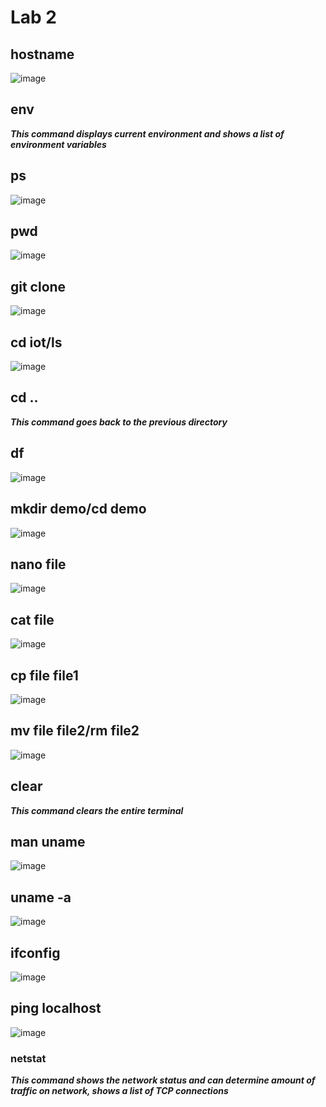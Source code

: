 # Lab 2

## hostname
![image](Images/Lab2/hostname.png)

## env
***This command displays current environment and shows a list of environment variables***

## ps

![image](Images/Lab2/ps.png)

## pwd
![image](Images/Lab2/pwd.png)

## git clone
![image](Images/Lab2/gitclone.png)

## cd iot/ls
![image](Images/Lab2/cdiot_ls.png)

## cd ..

***This command goes back to the previous directory***

## df

![image](Images/Lab2/df.png)

## mkdir demo/cd demo

![image](Images/Lab2/mkdir_demo.png)

## nano file

![image](Images/Lab2/nano.png)

## cat file

![image](Images/Lab2/cat.png)

## cp file file1

![image](Images/Lab2/cp.png)

## mv file file2/rm file2

![image](Images/Lab2/mv_rm.png)

## clear

***This command clears the entire terminal***

## man uname

![image](Images/Lab2/man_uname.png)

## uname -a

![image](Images/Lab2/uname_a.png)

## ifconfig

![image](Images/Lab2/ifconfig.png)

## ping localhost

![image](Images/Lab2/ping_localhost.png)

### netstat

***This command shows the network status and can determine amount of traffic on network, shows a list of TCP connections***

